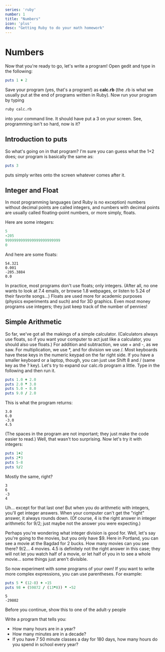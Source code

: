 ```yaml
---
series: 'ruby'
number: 1
title: "Numbers"
icon: 'plus'
desc: "Getting Ruby to do your math homework"
---
```

# Numbers

Now that you're ready to go, let's write a program! Open gedit and type in the following:

~~~~ ruby
puts 1 + 2
~~~~

Save your program (yes, that's a program!) as **calc.rb** (the .rb is what we usually put at the end of programs written in Ruby). Now run your program by typing

~~~~ bash
ruby calc.rb
~~~~

into your command line. It should have put a 3 on your screen. See, programming isn't so hard, now is it?

## Introduction to puts

So what's going on in that program? I'm sure you can guess what the  1+2 does; our program is basically the same as:

~~~~ ruby
puts 3
~~~~

puts simply writes onto the screen whatever comes after it.

## Integer and Float

In most programming languages (and Ruby is no exception) numbers without decimal points are called integers, and numbers with decimal points are usually called floating-point numbers, or more simply, floats.

Here are some integers:

~~~~ ruby
5
-205
9999999999999999999999999
0
~~~~

And here are some floats:

~~~~ plain
54.321
0.001
-205.3884
0.0
~~~~

In practice, most programs don't use floats; only integers. (After all, no one wants to look at 7.4 emails, or browse 1.8 webpages, or listen to 5.24 of their favorite songs...) Floats are used more for academic purposes (physics experiments and such) and for 3D graphics. Even most money programs use integers; they just keep track of the number of pennies!

## Simple Arithmetic

So far, we've got all the makings of a simple calculator. (Calculators always use floats, so if you want your computer to act just like a calculator, you should also use floats.) For addition and subtraction, we use + and -, as we saw. For multiplication, we use \*, and for division we use /. Most keyboards have these keys in the numeric keypad on the far right side. If you have a smaller keyboard or a laptop, though, you can just use Shift 8 and / (same key as the ? key). Let's try to expand our calc.rb program a little. Type in the following and then run it.

~~~~ ruby
puts 1.0 + 2.0
puts 2.0 * 3.0
puts 5.0 - 8.0
puts 9.0 / 2.0
~~~~

This is what the program returns:

~~~~ plain
3.0
6.0
-3.0
4.5
~~~~

(The spaces in the program are not important; they just make the code easier to read.) Well, that wasn't too surprising. Now let's try it with integers:

~~~~ ruby
puts 1+2
puts 2*3
puts 5-8
puts 9/2
~~~~

Mostly the same, right?

~~~~ plain
3
6
-3
4
~~~~

Uh... except for that last one! But when you do arithmetic with integers, you'll get integer answers. When your computer can't get the "right" answer, it always rounds down. (Of course, 4 is the right answer in integer arithmetic for 9/2; just maybe not the answer you were expecting.)

Perhaps you're wondering what integer division is good for. Well, let's say you're going to the movies, but you only have $9. Here in Portland, you can see a movie at the Bagdad for 2 bucks. How many movies can you see there?  9/2... 4 movies. 4.5 is definitely not the right answer in this case; they will not let you watch half of a movie, or let half of you in to see a whole movie... some things just aren't divisible.

So now experiment with some programs of your own! If you want to write more complex expressions, you can use parentheses. For example:

~~~~ ruby
puts 5 * (12-8) + -15
puts 98 + (59872 / (13*8)) * -52
~~~~

~~~~ plain
5
-29802
~~~~


<div class="panel panel-primary">
<div class="panel-heading">Before you continue, show this to one of the adult-y people</div>
  <div class="panel-body" markdown="1">

Write a program that tells you:

- How many hours are in a year?
- How many minutes are in a decade?
- If you have 7 50 minute classes a day for 180 days, how many hours do you spend in school every year?

</div>
